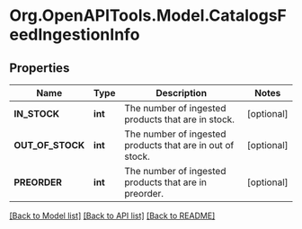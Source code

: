 # Org.OpenAPITools.Model.CatalogsFeedIngestionInfo

## Properties

Name | Type | Description | Notes
------------ | ------------- | ------------- | -------------
**IN_STOCK** | **int** | The number of ingested products that are in stock. | [optional] 
**OUT_OF_STOCK** | **int** | The number of ingested products that are in out of stock. | [optional] 
**PREORDER** | **int** | The number of ingested products that are in preorder. | [optional] 

[[Back to Model list]](../README.md#documentation-for-models) [[Back to API list]](../README.md#documentation-for-api-endpoints) [[Back to README]](../README.md)


